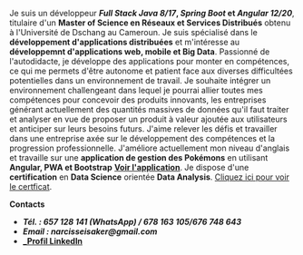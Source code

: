 Je suis un développeur **_Full_ _Stack_  _Java_ _8/17_, _Spring_ _Boot_ et _Angular 12/20_**, titulaire d'un **Master of Science en Réseaux et Services Distribués** obtenu à l'Université de Dschang au Cameroun. Je suis spécialisé dans le **développement d'applications distribuées** et m'intéresse au **développemnt d'applications web, mobile et Big Data**.
Passionné de l'autodidacte, je développe des applications pour monter en compétences, ce qui me permets d'être autonome et patient face aux diverses
difficultées potentielles dans un environnement de travail.
Je souhaite intégrer un environnement challengeant dans lequel je pourrai allier toutes mes compétences pour concevoir des produits innovants, les entreprises
générant actuellement des quantités massives de données qu'il faut traiter et analyser en vue de proposer un produit à valeur ajoutée aux utilisateurs et anticiper
sur leurs besoins futurs. J'aime relever les défis et travailler dans une entreprise axée sur le développement des compétences et la progression professionnelle.
J'améliore actuellement mon niveau d'anglais et travaille sur une **application de gestion des Pokémons** en utilisant **Angular, PWA et Bootstrap**
[**Voir l'application**](https://angular-pokemon-management.web.app/).
Je dispose d'une **certification** en **Data Science** orientée **Data Analysis**. [Cliquez ici pour voir le certficat](https://www.udacity.com/certificate/e/e10a09b2-3cdb-11ee-8363-ab5047940a23).

**Contacts**
- **_Tél. : 657 128 141 (WhatsApp) / 678 163 105/676 748 643_**
- **_Email : narcisseisaker@gmail.com_**
- [**_Profil LinkedIn**](https://www.linkedin.com/in/narcisseisaker)




<!---
narcisseisaker/narcisseisaker is a ✨ special ✨ repository because its `README.md` (this file) appears on your GitHub profile.
You can click the Preview link to take a look at your changes.
--->
